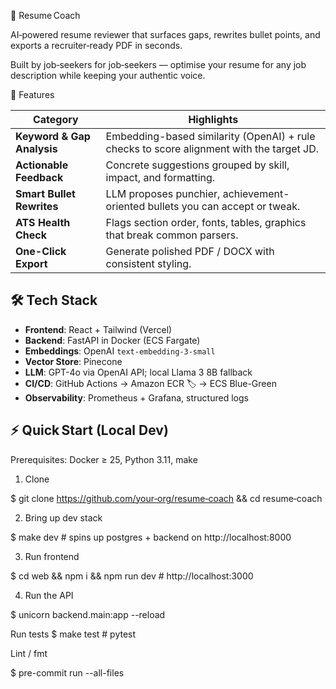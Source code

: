 📄 Resume Coach

AI‑powered resume reviewer that surfaces gaps, rewrites bullet points, and exports a recruiter‑ready PDF in seconds.

Built by job‑seekers for job‑seekers — optimise your resume for any job description while keeping your authentic voice.

🚀 Features

| Category | Highlights |
|----------|------------|
| **Keyword & Gap Analysis** | Embedding-based similarity (OpenAI) + rule checks to score alignment with the target JD. |
| **Actionable Feedback** | Concrete suggestions grouped by skill, impact, and formatting. |
| **Smart Bullet Rewrites** | LLM proposes punchier, achievement-oriented bullets you can accept or tweak. |
| **ATS Health Check** | Flags section order, fonts, tables, graphics that break common parsers. |
| **One-Click Export** | Generate polished PDF / DOCX with consistent styling. |

## 🛠️ Tech Stack

- **Frontend**: React + Tailwind (Vercel)
- **Backend**: FastAPI in Docker (ECS Fargate)
- **Embeddings**: OpenAI `text-embedding-3-small`
- **Vector Store**: Pinecone
- **LLM**: GPT-4o via OpenAI API; local Llama 3 8B fallback
- **CI/CD**: GitHub Actions → Amazon ECR 🏷️ → ECS Blue-Green
- **Observability**: Prometheus + Grafana, structured logs

## ⚡ Quick Start (Local Dev)
Prerequisites: Docker ≥ 25, Python 3.11, make
1. Clone
   
$ git clone https://github.com/your‑org/resume‑coach && cd resume‑coach

2. Bring up dev stack
   
$ make dev   # spins up postgres + backend on http://localhost:8000

3. Run frontend
   
$ cd web && npm i && npm run dev  # http://localhost:3000

4. Run the API
   
$ unicorn backend.main:app --reload

Run tests
$ make test   # pytest

Lint / fmt

$ pre-commit run --all-files
